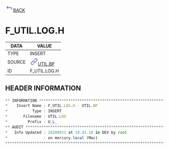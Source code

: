 <img src="../.resources/themes/unicons-line-6563ff/corner-up-left-alt.svg" alt="BACK" width="25" />[BACK](../DOCS/UTIL.BP.md)  
# F_UTIL.LOG.H  
|DATA|VALUE|
| --- | --- |
|TYPE|INSERT|
|SOURCE|<img src="../.resources/themes/unicons-line-6563ff/link.svg" alt="UTIL.BP" width="25" />[UTIL.BP](../DOCS/UTIL.BP.md)|
|ID|F_UTIL.LOG.H|
    
    
## HEADER INFORMATION  
```javascript
** INFORMATION ****************************************************************
*    Insert Name : F_UTIL.LOG.H - UTIL.BP
*           Type : INSERT
*       Filename : UTIL.LOG
*         Prefix : U_L_
** AUDIT **********************************************************************
*   Info Updated : 20200921 at 19.43.18 in DEV by root
*                : on mercury.local (Mac)
*******************************************************************************
```
